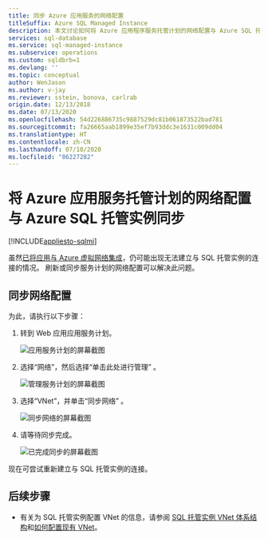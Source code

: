 ```yaml
---
title: 同步 Azure 应用服务的网络配置
titleSuffix: Azure SQL Managed Instance
description: 本文讨论如何将 Azure 应用程序服务托管计划的网络配置与 Azure SQL 托管实例同步。
services: sql-database
ms.service: sql-managed-instance
ms.subservice: operations
ms.custom: sqldbrb=1
ms.devlang: ''
ms.topic: conceptual
author: WenJason
ms.author: v-jay
ms.reviewer: sstein, bonova, carlrab
origin.date: 12/13/2018
ms.date: 07/13/2020
ms.openlocfilehash: 54d226886735c9887529dc81b061873522bad781
ms.sourcegitcommit: fa26665aab1899e35ef7b93ddc3e1631c009dd04
ms.translationtype: HT
ms.contentlocale: zh-CN
ms.lasthandoff: 07/10/2020
ms.locfileid: "86227282"
---
```

# <a name="sync-networking-configuration-for-azure-app-service-hosting-plan-with-azure-sql-managed-instance"></a>将 Azure 应用服务托管计划的网络配置与 Azure SQL 托管实例同步
[!INCLUDE[appliesto-sqlmi](../includes/appliesto-sqlmi.md)]

虽然[已将应用与 Azure 虚拟网络集成](../../app-service/web-sites-integrate-with-vnet.md)，仍可能出现无法建立与 SQL 托管实例的连接的情况。 刷新或同步服务计划的网络配置可以解决此问题。 

## <a name="sync-network-configuration"></a>同步网络配置 

为此，请执行以下步骤：  

1. 转到 Web 应用应用服务计划。

   ![应用服务计划的屏幕截图](./media/azure-app-sync-network-configuration/app-service-plan.png)

2. 选择“网络”，然后选择“单击此处进行管理” 。

   ![管理服务计划的屏幕截图](./media/azure-app-sync-network-configuration/manage-plan.png)

3. 选择“VNet”，并单击“同步网络” 。

   ![同步网络的屏幕截图](./media/azure-app-sync-network-configuration/sync.png)

4. 请等待同步完成。
  
   ![已完成同步的屏幕截图](./media/azure-app-sync-network-configuration/sync-done.png)

现在可尝试重新建立与 SQL 托管实例的连接。

## <a name="next-steps"></a>后续步骤

- 有关为 SQL 托管实例配置 VNet 的信息，请参阅 [SQL 托管实例 VNet 体系结构](connectivity-architecture-overview.md)和[如何配置现有 VNet](vnet-existing-add-subnet.md)。
